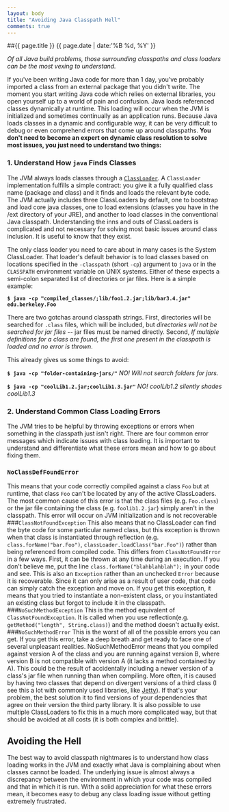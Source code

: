 ```yaml
---
layout: body
title: "Avoiding Java Classpath Hell"
comments: true
---
```


##{{ page.title }}
<span class="blog_date">{{ page.date | date:'%B %d, %Y' }}</span>

_Of all Java build problems, those surrounding classpaths and class loaders can be the most vexing to understand._

If you've been writing Java code for more than 1 day, you've probably imported a class from an external package that you didn't write. The moment you start writing Java code which relies on external libraries, you open yourself up to a world of pain and confusion. Java loads referenced classes dynamically at runtime. This loading will occur when the JVM is initialized and sometimes continually as an application runs. Because Java loads classes in a dynamic and configurable way, it can be very difficult to debug or even comprehend errors that come up around classpaths. **You don't need to become an expert on dynamic class resolution to solve most issues, you just need to understand two things:**

### 1. Understand How `java` Finds Classes
The JVM always loads classes through a [`ClassLoader`](http://docs.oracle.com/javase/6/docs/api/java/lang/ClassLoader.html). A `ClassLoader` implementation fulfills a simple contract: you give it a fully qualified class name (package and class) and it finds and loads the relevant byte code. The JVM actually includes three ClassLoaders by default, one to bootstrap and load core java classes, one to load extensions (classes you have in the /ext directory of your JRE), and another to load classes in the conventional Java classpath. Understanding the inns and outs of ClassLoaders is complicated and not necessary for solving most basic issues around class inclusion. It is useful to know that they exist.

The only class loader you need to care about in many cases is the System ClassLoader. That loader's default behavior is to load classes based on locations specified in the `-classpath` (short `-cp`) argument to `java` or in the `CLASSPATH` environment variable on UNIX systems. Either of these expects a semi-colon separated list of directories or jar files. Here is a simple example:

__`$ java -cp "compiled_classes/;lib/foo1.2.jar;lib/bar3.4.jar" edu.berkeley.Foo`__

There are two gotchas around classpath strings. First, directories will be searched for `.class` files, which will be included, but *directories will not be searched for jar files* -- jar files must be named directly. Second, *If multiple definitions for a class are found, the first one present in the classpath is loaded and no error is thrown*.

This already gives us some things to avoid:

__`$ java -cp "folder-containing-jars/"`__  _NO! Will not search folders for jars._

__`$ java -cp "coolLib1.2.jar;coolLib1.3.jar"`__ _NO! coolLib1.2 silently shades coolLib1.3_

### 2. Understand Common Class Loading Errors
The JVM tries to be helpful by throwing exceptions or errors when something in the classpath just isn't right. There are four common error messages which indicate issues with class loading. It is important to understand and differentiate what these errors mean and how to go about fixing them.
### `NoClassDefFoundError`
This means that your code correctly compiled against a class `Foo` but at runtime, that class `Foo` can't be located by any of the active ClassLoaders. The most common cause of this error is that the class files (e.g. `Foo.class`) or the jar file containing the class (e.g. `foolib1.2.jar`) simply aren't in the classpath. This error will occur on JVM initialization and is not recoverable
###`ClassNotFoundException`
This also means that no ClassLoader can find the byte code for some particular named class, but this exception is thrown when that class is instantiated through reflection (e.g. `class.forName("bar.Foo")`, `classLoader.loadClass("bar.Foo")`) rather than being referenced from compiled code. This differs from `ClassNotFoundError` in a few ways. First, it can be thrown at any time during an execution. If you don't believe me, put the line `class.forName("blahblahblah");` in your code and see. This is also an `Exception` rather than an unchecked `Error` because it is recoverable. Since it can only arise as a result of user code, that code can simply catch the exception and move on. If you get this exception,
it means that you tried to instantiate a non-existent class, or you instantiated
an existing class but forgot to include it in the classpath.
###`NoSuchMethodException`
This is the method equivalent of `ClassNotFoundException`. It is called when you use reflection(e.g. `getMethod("length", String.class)`) and the method doesn't actually exist.
###`NoSuchMethodError`
This is the worst of all of the possible errors you can get. If you get this error, take a deep breath and get ready to face one of several unpleasant realities. NoSuchMethodError means that you compiled against version A of the class and you are running against version B, where version B is not compatible with version A (it lacks a method contained by A). This could be the result of accidentally including a newer version of a class's jar file when running than when compiling. More often, it is caused by having two classes that depend on divergent versions of a third class (I see this a lot with commonly used libraries, like [Jetty](http://jetty.codehaus.org/jetty/)). If that's your problem, the best solution it to find versions of your dependencies that agree on their version the third party library. It is also possible to use multiple ClassLoaders to fix this in a much more complicated way, but that should be avoided at all costs (it is both complex and brittle).

## Avoiding the Hell
The best way to avoid classpath nightmares is to understand how class loading works in the JVM and exactly what Java is complaining about when classes cannot be loaded. The underlying issue is almost always a discrepancy between the environment in which your code was compiled and that in which it is run. With a solid appreciation for what these errors mean, it becomes easy to debug any class loading issue without getting extremely frustrated.
